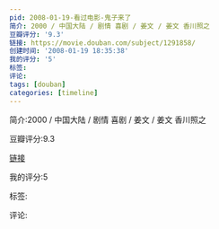 ```yaml
---
pid: 2008-01-19-看过电影-鬼子来了
简介: 2000 / 中国大陆 / 剧情 喜剧 / 姜文 / 姜文 香川照之
豆瓣评分: '9.3'
链接: https://movie.douban.com/subject/1291858/
创建时间: '2008-01-19 18:35:38'
我的评分: '5'
标签:
评论:
tags: [douban]
categories: [timeline]
---
```

简介:2000 / 中国大陆 / 剧情 喜剧 / 姜文 / 姜文 香川照之

豆瓣评分:9.3

[链接](https://movie.douban.com/subject/1291858/)

我的评分:5

标签:

评论:

